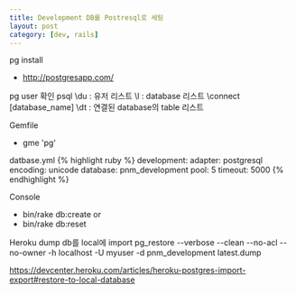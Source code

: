 ```yaml
---
title: Development DB를 Postresql로 세팅
layout: post
category: [dev, rails]
--- 
```


pg install
- http://postgresapp.com/


pg user 확인
psql
\du : 유저 리스트
\l : database 리스트
\connect [database_name]
\dt : 연결된 database의 table 리스트

Gemfile
- gme 'pg'

datbase.yml
{% highlight ruby %}
development:
  adapter: postgresql
  encoding: unicode
  database: pnm_development
  pool: 5
  timeout: 5000
{% endhighlight %}

Console
- bin/rake db:create
or
- bin/rake db:reset


Heroku dump db를 local에 import
pg_restore --verbose --clean --no-acl --no-owner -h localhost -U myuser -d pnm_development latest.dump


https://devcenter.heroku.com/articles/heroku-postgres-import-export#restore-to-local-database